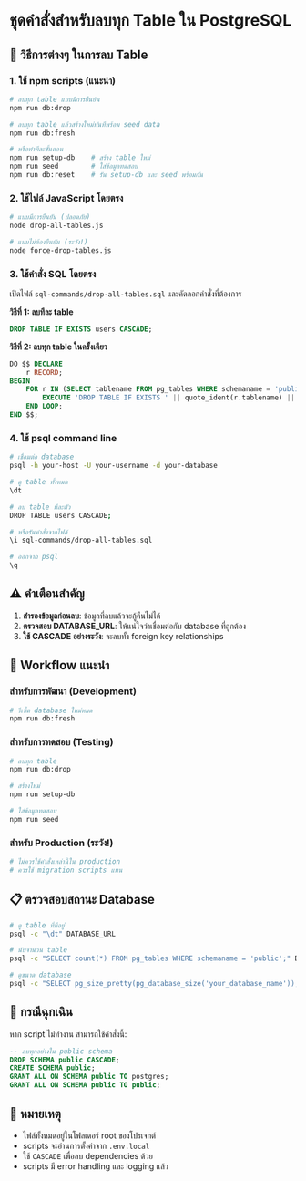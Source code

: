 # ชุดคำสั่งสำหรับลบทุก Table ใน PostgreSQL

## 🎯 วิธีการต่างๆ ในการลบ Table

### 1. ใช้ npm scripts (แนะนำ)

```bash
# ลบทุก table แบบมีการยืนยัน
npm run db:drop

# ลบทุก table แล้วสร้างใหม่ทันทีพร้อม seed data
npm run db:fresh

# หรือทำทีละขั้นตอน
npm run setup-db    # สร้าง table ใหม่
npm run seed        # ใส่ข้อมูลทดสอบ
npm run db:reset    # รัน setup-db และ seed พร้อมกัน
```

### 2. ใช้ไฟล์ JavaScript โดยตรง

```bash
# แบบมีการยืนยัน (ปลอดภัย)
node drop-all-tables.js

# แบบไม่ต้องยืนยัน (ระวัง!)
node force-drop-tables.js
```

### 3. ใช้คำสั่ง SQL โดยตรง

เปิดไฟล์ `sql-commands/drop-all-tables.sql` และคัดลอกคำสั่งที่ต้องการ

**วิธีที่ 1: ลบทีละ table**
```sql
DROP TABLE IF EXISTS users CASCADE;
```

**วิธีที่ 2: ลบทุก table ในครั้งเดียว**
```sql
DO $$ DECLARE
    r RECORD;
BEGIN
    FOR r IN (SELECT tablename FROM pg_tables WHERE schemaname = 'public') LOOP
        EXECUTE 'DROP TABLE IF EXISTS ' || quote_ident(r.tablename) || ' CASCADE';
    END LOOP;
END $$;
```

### 4. ใช้ psql command line

```bash
# เชื่อมต่อ database
psql -h your-host -U your-username -d your-database

# ดู table ทั้งหมด
\dt

# ลบ table ทีละตัว
DROP TABLE users CASCADE;

# หรือรันคำสั่งจากไฟล์
\i sql-commands/drop-all-tables.sql

# ออกจาก psql
\q
```

## ⚠️ คำเตือนสำคัญ

1. **สำรองข้อมูลก่อนลบ**: ข้อมูลที่ลบแล้วจะกู้คืนไม่ได้
2. **ตรวจสอบ DATABASE_URL**: ให้แน่ใจว่าเชื่อมต่อกับ database ที่ถูกต้อง
3. **ใช้ CASCADE อย่างระวัง**: จะลบทั้ง foreign key relationships

## 🔄 Workflow แนะนำ

### สำหรับการพัฒนา (Development)
```bash
# รีเซ็ต database ใหม่หมด
npm run db:fresh
```

### สำหรับการทดสอบ (Testing)
```bash
# ลบทุก table
npm run db:drop

# สร้างใหม่
npm run setup-db

# ใส่ข้อมูลทดสอบ
npm run seed
```

### สำหรับ Production (ระวัง!)
```bash
# ไม่ควรใช้คำสั่งเหล่านี้ใน production
# ควรใช้ migration scripts แทน
```

## 📋 ตรวจสอบสถานะ Database

```bash
# ดู table ที่มีอยู่
psql -c "\dt" DATABASE_URL

# นับจำนวน table
psql -c "SELECT count(*) FROM pg_tables WHERE schemaname = 'public';" DATABASE_URL

# ดูขนาด database
psql -c "SELECT pg_size_pretty(pg_database_size('your_database_name'));" DATABASE_URL
```

## 🚨 กรณีฉุกเฉิน

หาก script ไม่ทำงาน สามารถใช้คำสั่งนี้:

```sql
-- ลบทุกอย่างใน public schema
DROP SCHEMA public CASCADE;
CREATE SCHEMA public;
GRANT ALL ON SCHEMA public TO postgres;
GRANT ALL ON SCHEMA public TO public;
```

## 📝 หมายเหตุ

- ไฟล์ทั้งหมดอยู่ในโฟลเดอร์ root ของโปรเจกต์
- scripts จะอ่านการตั้งค่าจาก `.env.local`
- ใช้ `CASCADE` เพื่อลบ dependencies ด้วย
- scripts มี error handling และ logging แล้ว
